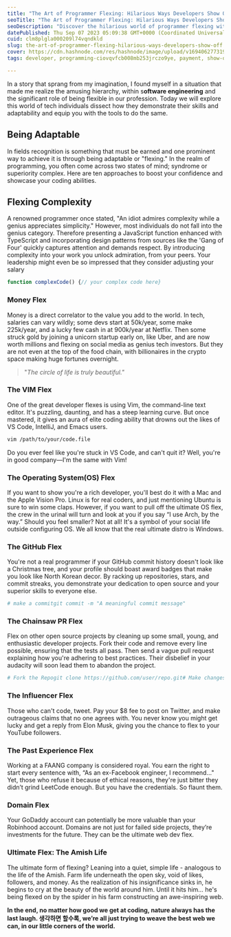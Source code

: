 ```yaml
---
title: "The Art of Programmer Flexing: Hilarious Ways Developers Show Off"
seoTitle: "The Art of Programmer Flexing: Hilarious Ways Developers Show Off"
seoDescription: "Discover the hilarious world of programmer flexing with our entertaining collection of ways developers show off their skills. From clever coding tricks to i"
datePublished: Thu Sep 07 2023 05:09:38 GMT+0000 (Coordinated Universal Time)
cuid: clm8plgla000209l74vqndkld
slug: the-art-of-programmer-flexing-hilarious-ways-developers-show-off
cover: https://cdn.hashnode.com/res/hashnode/image/upload/v1694062773192/98b0a84e-26ec-4050-a3a3-e6372faa299e.png
tags: developer, programming-ciovqvfcb008mb253jrczo9ye, payment, show-off, art-of-programming

---
```


In a story that sprang from my imagination, I found myself in a situation that made me realize the amusing hierarchy, within s**oftware engineering** and the significant role of being flexible in our profession. Today we will explore this world of tech individuals dissect how they demonstrate their skills and adaptability and equip you with the tools to do the same.

## Being Adaptable

In fields recognition is something that must be earned and one prominent way to achieve it is through being adaptable or "flexing." In the realm of programming, you often come across two states of mind; syndrome or superiority complex. Here are ten approaches to boost your confidence and showcase your coding abilities.

## Flexing Complexity

A renowned programmer once stated, "An idiot admires complexity while a genius appreciates simplicity." However, most individuals do not fall into the genius category. Therefore presenting a JavaScript function enhanced with TypeScript and incorporating design patterns from sources like the 'Gang of Four' quickly captures attention and demands respect. By introducing complexity into your work you unlock admiration, from your peers. Your leadership might even be so impressed that they consider adjusting your salary

```javascript
function complexCode() {// your complex code here}
```

### Money Flex

Money is a direct correlator to the value you add to the world. In tech, salaries can vary wildly; some devs start at 50k/year, some make 225k/year, and a lucky few cash in at 900k/year at Netflix. Then some struck gold by joining a unicorn startup early on, like Uber, and are now worth millions and flexing on social media as genius tech investors. But they are not even at the top of the food chain, with billionaires in the crypto space making huge fortunes overnight.

> "*The circle of life is truly beautiful."*

### The VIM Flex

One of the great developer flexes is using Vim, the command-line text editor. It's puzzling, daunting, and has a steep learning curve. But once mastered, it gives an aura of elite coding ability that drowns out the likes of VS Code, IntelliJ, and Emacs users.

```bash
vim /path/to/your/code.file
```

Do you ever feel like you're stuck in VS Code, and can't quit it? Well, you're in good company—I'm the same with Vim!

### The Operating System(OS) Flex

If you want to show you're a rich developer, you'll best do it with a Mac and the Apple Vision Pro. Linux is for real coders, and just mentioning Ubuntu is sure to win some claps. However, if you want to pull off the ultimate OS flex, the crew in the urinal will turn and look at you if you say “I use Arch, by the way.” Should you feel smaller? Not at all! It's a symbol of your social life outside configuring OS. We all know that the real ultimate distro is Windows.

### The GitHub Flex

You're not a real programmer if your GitHub commit history doesn't look like a Christmas tree, and your profile should boast award badges that make you look like North Korean decor. By racking up repositories, stars, and commit streaks, you demonstrate your dedication to open source and your superior skills to everyone else.

```bash
# make a commitgit commit -m "A meaningful commit message"
```

### The Chainsaw PR Flex

Flex on other open source projects by cleaning up some small, young, and enthusiastic developer projects. Fork their code and remove every line possible, ensuring that the tests all pass. Then send a vague pull request explaining how you're adhering to best practices. Their disbelief in your audacity will soon lead them to abandon the project.

```bash
# Fork the Repogit clone https://github.com/user/repo.git# Make changes...# Push to the repositorygit push origin master
```

### The Influencer Flex

Those who can't code, tweet. Pay your $8 fee to post on Twitter, and make outrageous claims that no one agrees with. You never know you might get lucky and get a reply from Elon Musk, giving you the chance to flex to your YouTube followers.

### The Past Experience Flex

Working at a FAANG company is considered royal. You earn the right to start every sentence with, “As an ex-Facebook engineer, I recommend..." Yet, those who refuse it because of ethical reasons, they're just bitter they didn’t grind LeetCode enough. But you have the credentials. So flaunt them.

### Domain Flex

Your GoDaddy account can potentially be more valuable than your Robinhood account. Domains are not just for failed side projects, they’re investments for the future. They can be the ultimate web dev flex.

### Ultimate Flex: The Amish Life

The ultimate form of flexing? Leaning into a quiet, simple life - analogous to the life of the Amish. Farm life underneath the open sky, void of likes, followers, and money. As the realization of his insignificance sinks in, he begins to cry at the beauty of the world around him. Until it hits him… he's being flexed on by the spider in his farm constructing an awe-inspiring web.

**In the end, no matter how good we get at coding, nature always has the last laugh. 생각하면 할수록, we’re all just trying to weave the best web we can, in our little corners of the world.**
